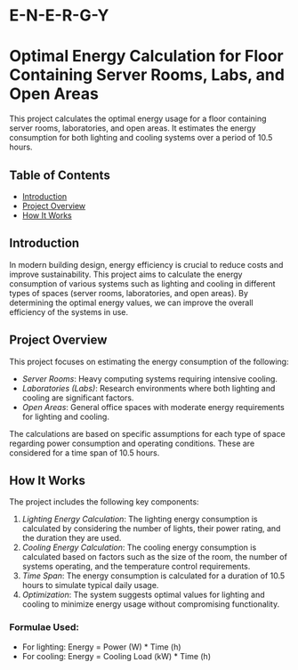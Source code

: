 # E-N-E-R-G-Y
# Optimal Energy Calculation for Floor Containing Server Rooms, Labs, and Open Areas

This project calculates the optimal energy usage for a floor containing server rooms, laboratories, and open areas. It estimates the energy consumption for both lighting and cooling systems over a period of 10.5 hours.

## Table of Contents

- [Introduction](#introduction)
- [Project Overview](#project-overview)
- [How It Works](#how-it-works)


## Introduction

In modern building design, energy efficiency is crucial to reduce costs and improve sustainability. This project aims to calculate the energy consumption of various systems such as lighting and cooling in different types of spaces (server rooms, laboratories, and open areas). By determining the optimal energy values, we can improve the overall efficiency of the systems in use.

## Project Overview

This project focuses on estimating the energy consumption of the following:

- *Server Rooms*: Heavy computing systems requiring intensive cooling.
- *Laboratories (Labs)*: Research environments where both lighting and cooling are significant factors.
- *Open Areas*: General office spaces with moderate energy requirements for lighting and cooling.

The calculations are based on specific assumptions for each type of space regarding power consumption and operating conditions. These are considered for a time span of 10.5 hours.

## How It Works

The project includes the following key components:
1. *Lighting Energy Calculation*: The lighting energy consumption is calculated by considering the number of lights, their power rating, and the duration they are used.
2. *Cooling Energy Calculation*: The cooling energy consumption is calculated based on factors such as the size of the room, the number of systems operating, and the temperature control requirements.
3. *Time Span*: The energy consumption is calculated for a duration of 10.5 hours to simulate typical daily usage.
4. *Optimization*: The system suggests optimal values for lighting and cooling to minimize energy usage without compromising functionality.

### Formulae Used:
- For lighting: Energy = Power (W) * Time (h)
- For cooling: Energy = Cooling Load (kW) * Time (h)
